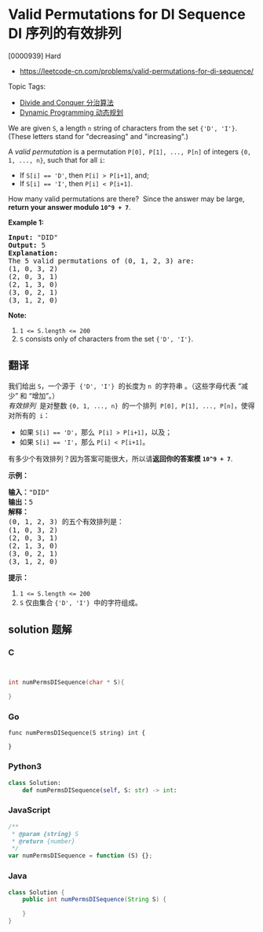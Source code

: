 # Valid Permutations for DI Sequence DI 序列的有效排列

[0000939] Hard

- https://leetcode-cn.com/problems/valid-permutations-for-di-sequence/

Topic Tags:

- [Divide and Conquer 分治算法](https://leetcode-cn.com/tag/divide-and-conquer/)
- [Dynamic Programming 动态规划](https://leetcode-cn.com/tag/dynamic-programming/)

We are given `S`, a length `n` string of characters from the set `{'D', 'I'}`. (These letters stand for "decreasing" and "increasing".)

A *valid permutation* is a permutation `P[0], P[1], ..., P[n]` of integers `{0, 1, ..., n}`, such that for all `i`:

- If `S[i] == 'D'`, then `P[i] > P[i+1]`, and;
- If `S[i] == 'I'`, then `P[i] < P[i+1]`.

How many valid permutations are there?  Since the answer may be large, **return your answer modulo `10^9 + 7`**.

**Example 1:**

<pre><strong>Input: </strong><span id="example-input-1-1">"DID"</span>
<strong>Output: </strong><span id="example-output-1">5</span>
<strong>Explanation: </strong>
The 5 valid permutations of (0, 1, 2, 3) are:
(1, 0, 3, 2)
(2, 0, 3, 1)
(2, 1, 3, 0)
(3, 0, 2, 1)
(3, 1, 2, 0)
</pre>

**Note:**

1.  `1 <= S.length <= 200`
2.  `S` consists only of characters from the set `{'D', 'I'}`.

## 翻译

我们给出 `S`，一个源于  `{'D', 'I'}`  的长度为 `n`  的字符串 。（这些字母代表 “减少” 和 “增加”。）  
*有效排列*  是对整数 `{0, 1, ..., n}`  的一个排列  `P[0], P[1], ..., P[n]`，使得对所有的  `i`：

- 如果 `S[i] == 'D'`，那么  `P[i] > P[i+1]`，以及；
- 如果 `S[i] == 'I'`，那么 `P[i] < P[i+1]`。

有多少个有效排列？因为答案可能很大，所以请**返回你的答案模** **`10^9 + 7`**.

**示例：**

<pre><strong>输入：</strong>"DID"
<strong>输出：</strong>5
<strong>解释：</strong>
(0, 1, 2, 3) 的五个有效排列是：
(1, 0, 3, 2)
(2, 0, 3, 1)
(2, 1, 3, 0)
(3, 0, 2, 1)
(3, 1, 2, 0)
</pre>

**提示：**

1.  `1 <= S.length <= 200`
2.  `S` 仅由集合 `{'D', 'I'}`  中的字符组成。

## solution 题解

### C

```c


int numPermsDISequence(char * S){

}


```

### Go

```golang
func numPermsDISequence(S string) int {

}
```

### Python3

```python
class Solution:
    def numPermsDISequence(self, S: str) -> int:

```

### JavaScript

```javascript
/**
 * @param {string} S
 * @return {number}
 */
var numPermsDISequence = function (S) {};
```

### Java

```java
class Solution {
    public int numPermsDISequence(String S) {

    }
}
```
